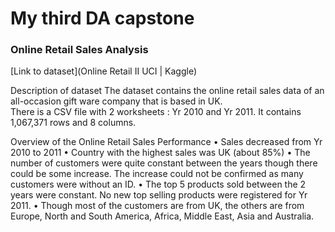 # My third DA capstone

### Online Retail Sales Analysis

[Link to dataset](Online Retail II UCI | Kaggle)

Description of dataset
The dataset contains the online retail sales data of an all-occasion gift ware company that is based in UK.  
There is a CSV file with 2 worksheets : Yr 2010 and Yr 2011.  It contains 1,067,371 rows and 8 columns.

Overview of the Online Retail Sales Performance
•	Sales decreased from Yr 2010 to 2011
•	Country with the highest sales was UK (about 85%)
•	The number of customers were quite constant between the years though there could be some increase.  The increase could not be confirmed as many customers were without an ID.
•	The top 5 products sold between the 2 years were constant.  No new top selling products were registered for Yr 2011.
•	Though most of the customers are from UK, the others are from Europe, North and South America, Africa, Middle East, Asia and Australia.


